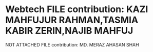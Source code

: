 <H1>Webtech FILE  contribution:
KAZI MAHFUJUR RAHMAN,TASMIA KABIR ZERIN,NAJIB MAHFUJ</H1>

NOT ATTACHED FILE contribution:
MD. MERAZ AHASAN SHAH
